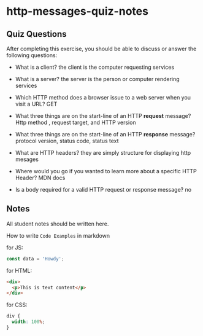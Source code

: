 # http-messages-quiz-notes

## Quiz Questions

After completing this exercise, you should be able to discuss or answer the following questions:

- What is a client?
  the client is the computer requesting services
- What is a server?
  the server is the person or computer rendering services
- Which HTTP method does a browser issue to a web server when you visit a URL?
  GET

- What three things are on the start-line of an HTTP **request** message?
  Http method , request target, and HTTP version
- What three things are on the start-line of an HTTP **response** message?
  protocol version, status code, status text
- What are HTTP headers?
  they are simply structure for displaying http mesages

- Where would you go if you wanted to learn more about a specific HTTP Header?
  MDN docs
- Is a body required for a valid HTTP request or response message?
  no

## Notes

All student notes should be written here.

How to write `Code Examples` in markdown

for JS:

```javascript
const data = 'Howdy';
```

for HTML:

```html
<div>
  <p>This is text content</p>
</div>
```

for CSS:

```css
div {
  width: 100%;
}
```
